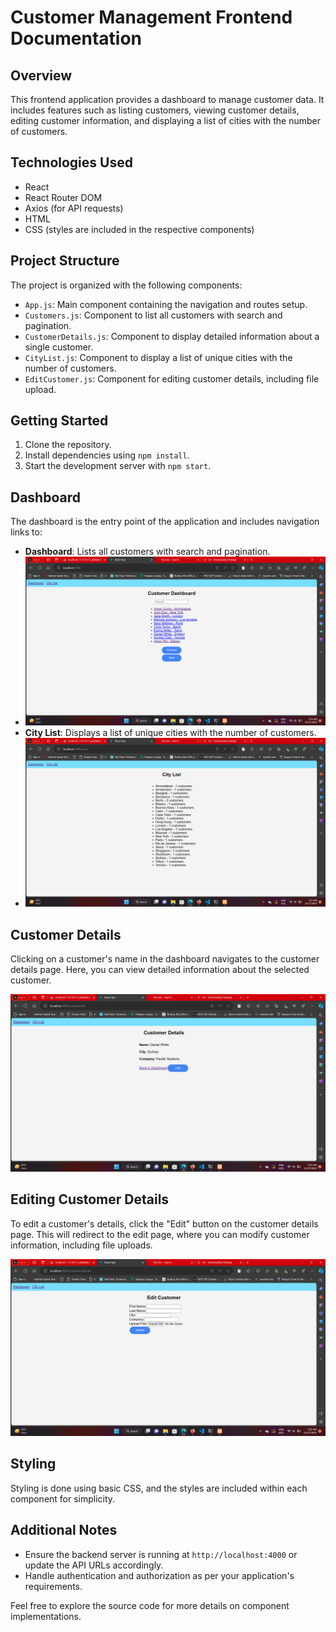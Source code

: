 # Customer Management Frontend Documentation

## Overview

This frontend application provides a dashboard to manage customer data. It includes features such as listing customers, viewing customer details, editing customer information, and displaying a list of cities with the number of customers.

## Technologies Used

- React
- React Router DOM
- Axios (for API requests)
- HTML
- CSS (styles are included in the respective components)

## Project Structure

The project is organized with the following components:

- `App.js`: Main component containing the navigation and routes setup.
- `Customers.js`: Component to list all customers with search and pagination.
- `CustomerDetails.js`: Component to display detailed information about a single customer.
- `CityList.js`: Component to display a list of unique cities with the number of customers.
- `EditCustomer.js`: Component for editing customer details, including file upload.

## Getting Started

1. Clone the repository.
2. Install dependencies using `npm install`.
3. Start the development server with `npm start`.

## Dashboard

The dashboard is the entry point of the application and includes navigation links to:

- **Dashboard**: Lists all customers with search and pagination.
- ![](image/README/1700178304760.png)
- **City List**: Displays a list of unique cities with the number of customers.
- ![](image/README/1700178333629.png)

## Customer Details

Clicking on a customer's name in the dashboard navigates to the customer details page. Here, you can view detailed information about the selected customer.

![](image/README/1700178355290.png)

## Editing Customer Details

To edit a customer's details, click the "Edit" button on the customer details page. This will redirect to the edit page, where you can modify customer information, including file uploads.

![](image/README/1700178371150.png)

## Styling

Styling is done using basic CSS, and the styles are included within each component for simplicity.

## Additional Notes

- Ensure the backend server is running at `http://localhost:4000` or update the API URLs accordingly.
- Handle authentication and authorization as per your application's requirements.

Feel free to explore the source code for more details on component implementations.
